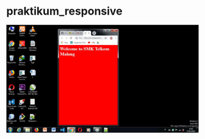 # praktikum_responsive
![alt text](https://github.com/KadekJ/praktikum_responsive/blob/master/lat%201.jpg)
